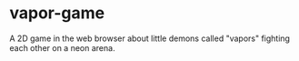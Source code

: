 # vapor-game
A 2D game in the web browser about little demons called "vapors" fighting each other on a neon arena.
